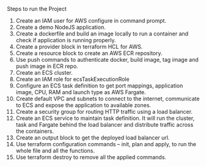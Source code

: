 Steps to run the Project

1.	Create an IAM user for AWS configure in command prompt.
2.	Create a demo NodeJS application.
3.	Create a dockerfile and build an image locally to run a container and check if application is running properly.
4.	Create a provider block in terraform HCL for AWS.
5.	Create a resource block to create an AWS ECR repository. 
6.	Use push commands to authenticate docker, build image, tag image and push image in ECR repo.
7.	Create an ECS cluster.
8.	Create an IAM role for ecsTaskExecutionRole
9.	Configure an ECS task definition to get port mappings, application image, CPU, RAM and launch type as AWS Fargate.
10.	Create default VPC and subnets to connect to the internet, communicate to ECS and expose the application to available zones.
11.	Create a security group for routing HTTP traffic using a load balancer.
12.	Create an ECS service to maintain task definition. It will run the cluster, task and Fargate behind the load balancer and distribute traffic across the containers.
13.	Create an output block to get the deployed load balancer url.
14.	Use terraform configuration commands – init, plan and apply, to run the whole file and all the functions.
15.	Use terraform destroy to remove all the applied commands.
